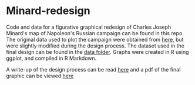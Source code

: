 # Minard-redesign

Code and data for a figurative graphical redesign of Charles Joseph Minard's map of Napoleon's Russian campaign can be found in this repo. The original data used to plot the campaign were obtained from [here](https://www.datavis.ca/gallery/re-minard.php), but were slightly modified during the design process. The dataset used in the final design can be found in the [data folder](https://github.com/westinmo/Minard-redesign/blob/main/data/troops_sim_new.csv). Graphs were created in R using ggplot, and compiled in R Markdown. 

A write-up of the design process can be read [here](https://github.com/westinmo/Minard-redesign/blob/main/redesign/minard_redesign.pdf) and a pdf of the final graphic can be viewed [here](https://github.com/westinmo/Minard-redesign/blob/main/redesign/Final_redesign.pdf)